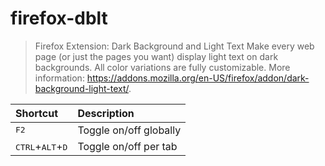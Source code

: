 # firefox-dblt

> Firefox Extension: Dark Background and Light Text
> Make every web page (or just the pages you want) display light text on dark backgrounds. All color variations are fully customizable.
> More information: <https://addons.mozilla.org/en-US/firefox/addon/dark-background-light-text/>.

|Shortcut|Description|
|:--|:--|
| <kbd>F2</kbd> | Toggle on/off globally |
| <kbd>CTRL</kbd>+<kbd>ALT</kbd>+<kbd>D</kbd> | Toggle on/off per tab |
